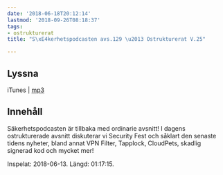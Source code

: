 ```yaml
---
date: '2018-06-18T20:12:14'
lastmod: '2018-09-26T08:18:37'
tags:
- ostrukturerat
title: "S\xE4kerhetspodcasten avs.129 \u2013 Ostrukturerat V.25"

---
```

## Lyssna

iTunes \| [mp3](http://traffic.libsyn.com/sakerhetspodcasten/Sakerhetspodcasten_ostrukt_18_06_18.mp3)

## Innehåll

Säkerhetspodcasten är tillbaka med ordinarie avsnitt! I dagens ostrukturerade avsnitt
diskuterar vi Security Fest och såklart den senaste tidens nyheter, bland annat VPN
Filter, Tapplock, CloudPets, skadlig signerad kod och mycket mer!

Inspelat: 2018-06-13. Längd: 01:17:15.

